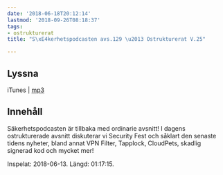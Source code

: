 ```yaml
---
date: '2018-06-18T20:12:14'
lastmod: '2018-09-26T08:18:37'
tags:
- ostrukturerat
title: "S\xE4kerhetspodcasten avs.129 \u2013 Ostrukturerat V.25"

---
```

## Lyssna

iTunes \| [mp3](http://traffic.libsyn.com/sakerhetspodcasten/Sakerhetspodcasten_ostrukt_18_06_18.mp3)

## Innehåll

Säkerhetspodcasten är tillbaka med ordinarie avsnitt! I dagens ostrukturerade avsnitt
diskuterar vi Security Fest och såklart den senaste tidens nyheter, bland annat VPN
Filter, Tapplock, CloudPets, skadlig signerad kod och mycket mer!

Inspelat: 2018-06-13. Längd: 01:17:15.

